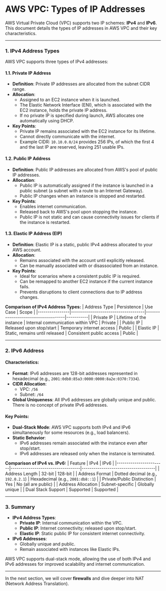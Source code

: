 # **AWS VPC: Types of IP Addresses**

AWS Virtual Private Cloud (VPC) supports two IP schemes: **IPv4** and **IPv6**. This document details the types of IP addresses in AWS VPC and their key characteristics.

---

### **1. IPv4 Address Types**
AWS VPC supports three types of IPv4 addresses:

#### **1.1. Private IP Address**
- **Definition**: Private IP addresses are allocated from the subnet CIDR range.
- **Allocation**:
  - Assigned to an EC2 instance when it is launched.
  - The Elastic Network Interface (ENI), which is associated with the EC2 instance, holds the private IP address.
  - If no private IP is specified during launch, AWS allocates one automatically using DHCP.
- **Key Points**:
  - Private IP remains associated with the EC2 instance for its lifetime.
  - Cannot directly communicate with the internet.
  - Example CIDR: `10.10.0.0/24` provides 256 IPs, of which the first 4 and the last IP are reserved, leaving 251 usable IPs.

#### **1.2. Public IP Address**
- **Definition**: Public IP addresses are allocated from AWS's pool of public IP addresses.
- **Allocation**:
  - Public IP is automatically assigned if the instance is launched in a public subnet (a subnet with a route to an Internet Gateway).
  - Public IP changes when an instance is stopped and restarted.
- **Key Points**:
  - Enables internet communication.
  - Released back to AWS's pool upon stopping the instance.
  - Public IP is not static and can cause connectivity issues for clients if the instance is restarted.

#### **1.3. Elastic IP Address (EIP)**
- **Definition**: Elastic IP is a static, public IPv4 address allocated to your AWS account.
- **Allocation**:
  - Remains associated with the account until explicitly released.
  - Can be manually associated with or disassociated from an instance.
- **Key Points**:
  - Ideal for scenarios where a consistent public IP is required.
  - Can be remapped to another EC2 instance if the current instance fails.
  - Prevents disruptions to client connections due to IP address changes.

**Comparison of IPv4 Address Types:**
| Address Type   | Persistence                         | Use Case                            | Scope     |
|----------------|-------------------------------------|-------------------------------------|-----------|
| Private IP     | Lifetime of the instance           | Internal communication within VPC  | Private   |
| Public IP      | Released upon stop/start           | Temporary internet access           | Public    |
| Elastic IP     | Static, remains until released     | Consistent public access            | Public    |

---

### **2. IPv6 Address**
#### **Characteristics**:
- **Format**: IPv6 addresses are 128-bit addresses represented in hexadecimal (e.g., `2001:0db8:85a3:0000:0000:8a2e:0370:7334`).
- **CIDR Allocation**:
  - VPC: `/56`
  - Subnet: `/64`
- **Global Uniqueness**: All IPv6 addresses are globally unique and public. There is no concept of private IPv6 addresses.

#### **Key Points**:
- **Dual-Stack Mode**: AWS VPC supports both IPv4 and IPv6 simultaneously for some resources (e.g., load balancers).
- **Static Behavior**:
  - IPv6 addresses remain associated with the instance even after stop/start.
  - IPv6 addresses are released only when the instance is terminated.

**Comparison of IPv4 vs. IPv6:**
| Feature                | IPv4                             | IPv6                                |
|------------------------|-----------------------------------|-------------------------------------|
| Address Length         | 32-bit                          | 128-bit                            |
| Address Format         | Dotted decimal (e.g., `192.0.2.1`) | Hexadecimal (e.g., `2001:db8::1`) |
| Private/Public Distinction | Yes                              | No (all are public)                |
| Address Allocation     | Subnet-specific                  | Globally unique                    |
| Dual Stack Support     | Supported                        | Supported                          |

---

### **3. Summary**
- **IPv4 Address Types**:
  - **Private IP**: Internal communication within the VPC.
  - **Public IP**: Internet connectivity; released upon stop/start.
  - **Elastic IP**: Static public IP for consistent internet connectivity.
- **IPv6 Addresses**:
  - Globally unique and public.
  - Remain associated with instances like Elastic IPs.

AWS VPC supports dual-stack mode, allowing the use of both IPv4 and IPv6 addresses for improved scalability and internet communication.

---

In the next section, we will cover **firewalls** and dive deeper into NAT (Network Address Translation).

